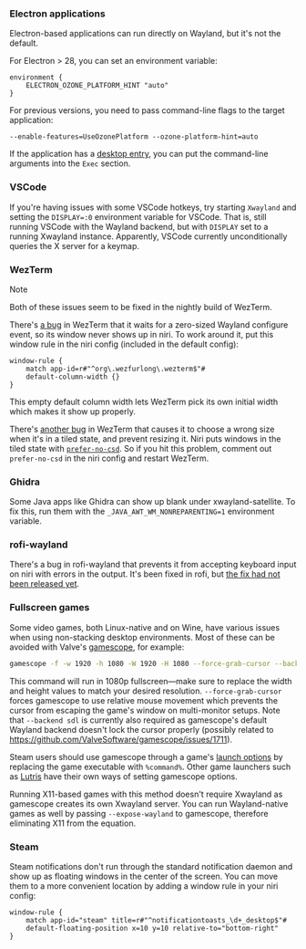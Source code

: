 ### Electron applications

Electron-based applications can run directly on Wayland, but it's not the default.

For Electron > 28, you can set an environment variable:
```kdl
environment {
    ELECTRON_OZONE_PLATFORM_HINT "auto"
}
```

For previous versions, you need to pass command-line flags to the target application:
```
--enable-features=UseOzonePlatform --ozone-platform-hint=auto
```

If the application has a [desktop entry](https://specifications.freedesktop.org/menu-spec/latest/menu-add-example.html), you can put the command-line arguments into the `Exec` section.

### VSCode

If you're having issues with some VSCode hotkeys, try starting `Xwayland` and setting the `DISPLAY=:0` environment variable for VSCode.
That is, still running VSCode with the Wayland backend, but with `DISPLAY` set to a running Xwayland instance.
Apparently, VSCode currently unconditionally queries the X server for a keymap.

### WezTerm

> [!NOTE]
> Both of these issues seem to be fixed in the nightly build of WezTerm.

There's [a bug](https://github.com/wezterm/wezterm/issues/4708) in WezTerm that it waits for a zero-sized Wayland configure event, so its window never shows up in niri. To work around it, put this window rule in the niri config (included in the default config):

```kdl
window-rule {
    match app-id=r#"^org\.wezfurlong\.wezterm$"#
    default-column-width {}
}
```

This empty default column width lets WezTerm pick its own initial width which makes it show up properly.

There's [another bug](https://github.com/wezterm/wezterm/issues/6472) in WezTerm that causes it to choose a wrong size when it's in a tiled state, and prevent resizing it.
Niri puts windows in the tiled state with [`prefer-no-csd`](./Configuration:-Miscellaneous.md#prefer-no-csd).
So if you hit this problem, comment out `prefer-no-csd` in the niri config and restart WezTerm.

### Ghidra

Some Java apps like Ghidra can show up blank under xwayland-satellite.
To fix this, run them with the `_JAVA_AWT_WM_NONREPARENTING=1` environment variable.

### rofi-wayland

There's a bug in rofi-wayland that prevents it from accepting keyboard input on niri with errors in the output.
It's been fixed in rofi, but [the fix had not been released yet](https://github.com/davatorium/rofi/discussions/2008).

### Fullscreen games

Some video games, both Linux-native and on Wine, have various issues when using non-stacking desktop environments.
Most of these can be avoided with Valve's [gamescope](https://github.com/ValveSoftware/gamescope), for example:

```sh
gamescope -f -w 1920 -h 1080 -W 1920 -H 1080 --force-grab-cursor --backend sdl -- <game>
```

This command will run *<game>* in 1080p fullscreen—make sure to replace the width and height values to match your desired resolution.
`--force-grab-cursor` forces gamescope to use relative mouse movement which prevents the cursor from escaping the game's window on multi-monitor setups.
Note that `--backend sdl` is currently also required as gamescope's default Wayland backend doesn't lock the cursor properly (possibly related to https://github.com/ValveSoftware/gamescope/issues/1711).

Steam users should use gamescope through a game's [launch options](https://help.steampowered.com/en/faqs/view/7D01-D2DD-D75E-2955) by replacing the game executable with `%command%`.
Other game launchers such as [Lutris](https://lutris.net/) have their own ways of setting gamescope options.

Running X11-based games with this method doesn't require Xwayland as gamescope creates its own Xwayland server.
You can run Wayland-native games as well by passing `--expose-wayland` to gamescope, therefore eliminating X11 from the equation.

### Steam

Steam notifications don't run through the standard notification daemon and show up as floating windows in the center of the screen.
You can move them to a more convenient location by adding a window rule in your niri config:

```kdl
window-rule {
    match app-id="steam" title=r#"^notificationtoasts_\d+_desktop$"#
    default-floating-position x=10 y=10 relative-to="bottom-right"
}
```

